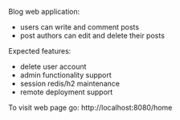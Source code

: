 Blog web application:

  - users can write and comment posts
  - post authors can edit and delete their posts
 
Expected features:
  - delete user account
  - admin functionality support
  - session redis/h2 maintenance
  - remote deployment support

To visit web page go: http://localhost:8080/home
